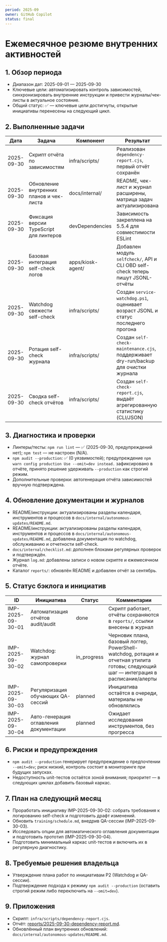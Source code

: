 ```yaml
---
period: 2025-09
owner: GitHub Copilot
status: final
---
```


# Ежемесячное резюме внутренних активностей

## 1. Обзор периода
- Диапазон дат: 2025-09-01 — 2025-09-30
- Ключевые цели: автоматизировать контроль зависимостей, синхронизировать внутренние инструкции и привести журналы/чек-листы в актуальное состояние.
- Общий статус: ✅ — ключевые цели достигнуты, открытые инициативы перенесены на следующий цикл.

## 2. Выполненные задачи
| Дата | Задача | Компонент | Результат | Ссылка на артефакт |
| --- | --- | --- | --- | --- |
| 2025-09-30 | Скрипт отчёта по зависимостям | infra/scripts/ | Реализован `dependency-report.cjs`, первый отчёт сохранён | [reports/2025-09-30-dependency-report.md](./2025-09-30-dependency-report.md) |
| 2025-09-30 | Обновление внутренних планов и чек-листа | docs/internal/ | README, чек-лист и журнал расширены, матрица задач актуализирована | `docs/internal/autonomous-updates/README.md` |
| 2025-09-30 | Фиксация версии TypeScript для линтеров | devDependencies | Зависимость закреплена на 5.5.4 для совместимости ESLint | `package.json` |
| 2025-09-30 | Базовая интеграция self-check логов | apps/kiosk-agent/ | Добавлен модуль `selfcheck/`, API и CLI OBD self-check теперь пишут JSONL-отчёты | `apps/kiosk-agent/src/selfcheck/` |
| 2025-09-30 | Watchdog свежести self-check | infra/scripts/ | Создан `service-watchdog.ps1`, оценивает возраст JSONL и статус последнего прогона | `infra/scripts/service-watchdog.ps1` |
| 2025-09-30 | Ротация self-check журнала | infra/scripts/ | Создан `self-check-maintenance.cjs`, поддерживает dry-run/backup для очистки журнала | `infra/scripts/self-check-maintenance.cjs` |
| 2025-09-30 | Сводка self-check отчётов | infra/scripts/ | Создан `self-check-report.cjs`, выдаёт агрегированную статистику (CLI/JSON) | `infra/scripts/self-check-report.cjs` |

## 3. Диагностика и проверки
- Линтеры/тесты: `npm run lint` — ✅ (2025-09-30, предупреждений нет); `npm test` — не настроен (N/A).
- `npm audit --production`: ✅ (0 уязвимостей); предупреждение `npm warn config production Use --omit=dev instead.` зафиксировано в отчёте, принято решение удерживать `--production` как строгий режим.
- Дополнительные проверки: автогенерация отчёта зависимостей вручную подтверждена.

## 4. Обновление документации и журналов
- README/инструкции: актуализированы разделы календаря, инструментов и процессов в `docs/internal/autonomous-updates/README.md`.
- README/инструкции: актуализированы разделы календаря, инструментов и процессов в `docs/internal/autonomous-updates/README.md`, добавлена документация по watchdog, обслуживанию и отчетности self-check.
- `docs/internal/checklist.md`: дополнен блоками регулярных проверок и подтверждён.
- Журнал `log.md`: добавлены записи о новом скрипте и ежемесячном отчёте.
- Каталог `reports/`: обновлён README и добавлен отчёт за сентябрь.

## 5. Статус бэклога и инициатив
| ID | Инициатива | Статус | Комментарии |
| --- | --- | --- | --- |
| IMP-2025-09-30-01 | Автоматизация отчётов audit/audit | done | Скрипт работает, отчёты сохраняются в `reports/`, ссылки внесены в журнал |
| IMP-2025-09-30-02 | Watchdog: журнал самопроверки | in_progress | Черновик плана, базовый логгер, PowerShell-watchdog, ротация и отчетная утилита готовы; следующий шаг — интеграция в расписание/алерты |
| IMP-2025-09-30-03 | Регуляризация обучающих QA-сессий | planned | Инициатива остаётся в очереди, материалы не обновлялись |
| IMP-2025-09-30-04 | Авто-генерация оглавления документации | planned | Ожидает исследования инструментов, без прогресса |

## 6. Риски и предупреждения
- `npm audit --production` генерирует предупреждение о предпочтении `--omit=dev`; риск низкий, контроль состоит в мониторинге при будущих запусках.
- Недоступность unit-тестов остаётся зоной внимания; приоритет — в следующих циклах добавить базовый каркас.

## 7. План на следующий месяц
- Проработать инициативу IMP-2025-09-30-02: собрать требования к логированию self-check и подготовить драфт изменений.
- Обновить `training/schedule.md`, внедрив QA-сессии (IMP-2025-09-30-03).
- Исследовать опции для автоматического оглавления документации и подготовить прототип (IMP-2025-09-30-04).
- Подготовить минимальный каркас unit-тестов и включить их в регулярную диагностику.

## 8. Требуемые решения владельца
- Утверждение плана работ по инициативам P2 (Watchdog и QA-сессии).
- Подтверждение подхода к режиму `npm audit --production` (оставить строгий режим либо переключить на `--omit=dev`).

## 9. Приложения
- Скрипт: `infra/scripts/dependency-report.cjs`.
- Отчёт: [reports/2025-09-30-dependency-report.md](./2025-09-30-dependency-report.md).
- Обновлённый план внутренних обновлений: `docs/internal/autonomous-updates/README.md`.

